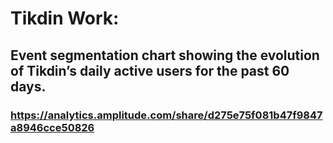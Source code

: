 # Tikdin Work:
## Event segmentation chart showing the evolution of Tikdin’s daily active users for the past 60 days.
### https://analytics.amplitude.com/share/d275e75f081b47f9847a8946cce50826
